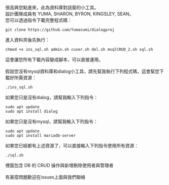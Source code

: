 很高興您點進來，此為資料庫對話窗的小工具。
<br>
設計團隊成員有 YUMA, SHARON, BYRON, KINGSLEY, SEAN。
<br>
您可以透過指令下載完整程式碼：
<br>
```
git clone https://github.com/Yumasumi/dialogproj
```

進入資料夾後先執行：
<br>
```
chmod +x ins_sql.sh admin.sh cuser.sh del.sh msqlCRUD_2.sh sql.sh
```

這會讓您所有下載內容變成腳本，可以直接運用。
<br>
<br>
假設您沒有mysql資料庫和dialog小工具，請先幫我執行下列程式碼，這會幫您下載好所需資源：
<br>
```
./ins_sql.sh
```

如果您只是沒有dialog，請幫我輸入下列指令：
<br>
```
sudo apt update
sudo apt install dialog
```

如果您只是沒有mysql，請幫我輸入下列指令：
```
sudo apt update
sudo apt install mariadb-server
```

如果您已經都有上述資源了，可以直接輸入下列指令使用所有資源：
```
./sql.sh
```

裡面包含 DB 的 CRUD 操作與新增刪除使用者與管理者
<br>
<br>
有甚麼問題歡迎在issues上面與我們聯絡
